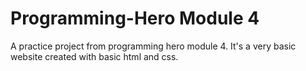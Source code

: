 # Programming-Hero Module 4

A practice project from programming hero module 4.
It's a very basic website created with basic html and css.
